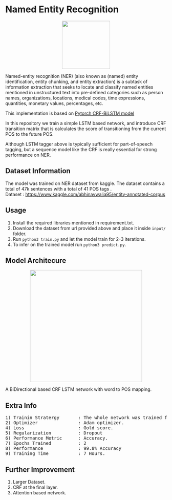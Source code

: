 # Named Entity Recognition

<p align="center">
  <img src="https://cdn-images-1.medium.com/max/1000/1*EtZzTLreinuaZ9TtfuXhAw.png" height="150" />
</p>

Named-entity recognition (NER) (also known as (named) entity identification, entity chunking, and entity extraction) 
is a subtask of information extraction that seeks to locate and classify named entities mentioned in unstructured text into pre-defined 
categories such as person names, organizations, locations, medical codes, time expressions, quantities, monetary values, percentages, etc. </br>

This implementation is based on [Pytorch CRF-BiLSTM model](https://pytorch.org/tutorials/beginner/nlp/advanced_tutorial.html)

In this repository we train a simple LSTM based network, and introduce CRF transition matrix that is calculates the score of transitioning from the current POS to the future POS.

Although LSTM tagger above is typically sufficient for part-of-speech tagging, but a sequence model like the CRF is really essential for strong performance on NER. 

## Dataset Information 

The model was trained on NER dataset from kaggle. The dataset contains a total of 47k sentences with a total of 41 POS tags  . </br>
Dataset : https://www.kaggle.com/abhinavwalia95/entity-annotated-corpus

## Usage 

1) Install the required libraries mentioned in requirement.txt.
2) Download the dataset from url provided above and place it inside ``` input/ ``` folder.
3) Run ```python3 train.py``` and let the model train for 2-3 iterations.
4) To infer on the trained model run ```python3 predict.py```.


## Model Architecure 
<p align="center">
  <img src="https://info.itemis.com/hubfs/Blog/DataScience/RNN-based-on-GRU-cells.jpg" height="350" />
</p>

A BiDirectional based CRF LSTM network with word to POS mapping.

## Extra Info
<pre>
1) Trainin Stratergy       : The whole network was trained from scratch.
2) Optimizer               : Adam optimizer.
4) Loss                    : Gold score.
5) Regularization          : Dropout
6) Performance Metric      : Accuracy.
7) Epochs Trained          : 2
8) Performance             : 99.8% Accuracy
9) Training Time           : 7 Hours.
</pre>

## Further Improvement 
1) Larger Dataset.
2) CRF at the final layer.
3) Attention based network.
